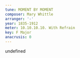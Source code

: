 ```yaml
---
tune: MOMENT BY MOMENT
composer: Mary Whittle
arranger: '-'
year: 1835-1912
meter: 10.10.10.10. With Refrain
key: F Major
anacrusis: 0
---
```

undefined